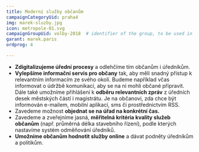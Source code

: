 ```yaml
---
title: Moderní služby občanům
campaignCategoryUid: praha4
img: marek-sluzby.jpg	
icon: metropole-01.svg
campaignGroupUid: volby-2018  # identifier of the group, to be used in program point
garant: marek.paris
ordprog: 4

---
```


* **Zdigitalizujeme úřední procesy** a odlehčíme tím občanům i úředníkům.
* **Vylepšíme informační servis pro občany** tak, aby měli snadný přístup k relevantním informacím ze svého okolí. Budeme například včas informovat o údržbě komunikací, aby se na ni mohli občané připravit. Dále také umožníme přihlášení k **odběru relevantních zpráv** z úředních desek městských částí i magistrátu. Je na občanovi, zda chce být informován e-mailem, mobilní aplikací, sms či prostřednictvím RSS.
* Zavedeme možnost **objednat se na úřad na konkrétní čas.**
* Zavedeme a zveřejníme jasná, **měřitelná kritéria kvality služeb občanům** (např. průměrná délka stavebního řízení), podle kterých nastavíme systém odměňování úředníků.
* **Umožníme občanům hodnotit služby online** a dávat podněty úředníkům a politikům.

